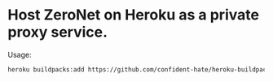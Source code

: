 # Host ZeroNet on Heroku as a private proxy service.

Usage: 
```bash
heroku buildpacks:add https://github.com/confident-hate/heroku-buildpack-ZeroNet.git
```	
